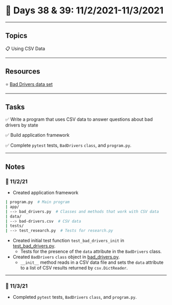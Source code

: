 # :calendar: Days 38 & 39: 11/2/2021-11/3/2021

---

## Topics

:clipboard: Using CSV Data

---

## Resources

:star: [Bad Drivers data set](https://github.com/fivethirtyeight/data/tree/master/bad-drivers)

---

## Tasks

:white_check_mark: Write a program that uses CSV data to answer questions about bad drivers by state

:white_check_mark: Build application framework

:white_check_mark: Complete `pytest` tests, `BadDrivers` `class`, and `program.py`.

---

## Notes

### :notebook: 11/2/21

- Created application framework

```bash
| program.py  # Main program
| app/
| --> bad_drivers.py  # Classes and methods that work with CSV data
| data/
| --> bad-drivers.csv  # CSV data
| tests/
| --> test_research.py  # Tests for research.py
```

- Created initial test function `test_bad_drivers_init` in [test_bad_drivers.py](driver_csv_demo/tests/test_bad_drivers.py).
    - Tests for the presence of the `data` attribute in the `BadDrivers` class.
- Created `BadDrivers` `class` object in [bad_drivers.py](driver_csv_demo/app/bad_drivers.py).
    - `__init__` method reads in a CSV data file and sets the `data` attribute to a list of CSV results returned by `csv.DictReader`.

---

### :notebook: 11/3/21

- Completed `pytest` tests, `BadDrivers` `class`, and `program.py`.
